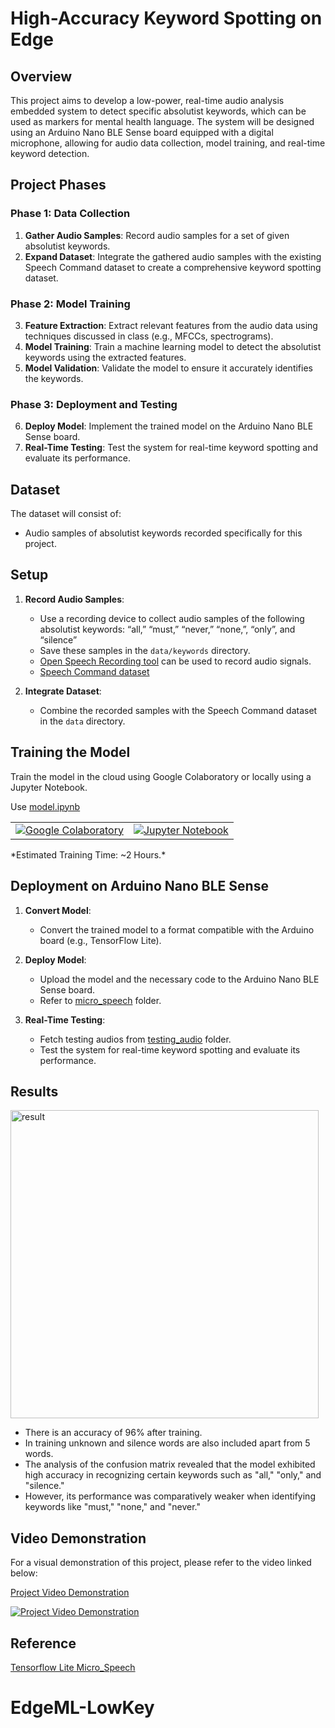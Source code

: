 # High-Accuracy Keyword Spotting on Edge

## Overview

This project aims to develop a low-power, real-time audio analysis embedded system to detect specific absolutist keywords, which can be used as markers for mental health language. The system will be designed using an Arduino Nano BLE Sense board equipped with a digital microphone, allowing for audio data collection, model training, and real-time keyword detection.

## Project Phases

### Phase 1: Data Collection
1. **Gather Audio Samples**: Record audio samples for a set of given absolutist keywords.
2. **Expand Dataset**: Integrate the gathered audio samples with the existing Speech Command dataset to create a comprehensive keyword spotting dataset.

### Phase 2: Model Training
3. **Feature Extraction**: Extract relevant features from the audio data using techniques discussed in class (e.g., MFCCs, spectrograms).
4. **Model Training**: Train a machine learning model to detect the absolutist keywords using the extracted features.
5. **Model Validation**: Validate the model to ensure it accurately identifies the keywords.

### Phase 3: Deployment and Testing
6. **Deploy Model**: Implement the trained model on the Arduino Nano BLE Sense board.
7. **Real-Time Testing**: Test the system for real-time keyword spotting and evaluate its performance.

## Dataset

The dataset will consist of:
- Audio samples of absolutist keywords recorded specifically for this project.

## Setup 

1. **Record Audio Samples**:
   - Use a recording device to collect audio samples of the following absolutist keywords: “all,” “must,” “never,” “none,”, “only”, and “silence”
   - Save these samples in the `data/keywords` directory.
   - [Open Speech Recording tool](https://tinyml.seas.harvard.edu/open_speech_recording/) can be used to record audio signals.
   - [Speech Command dataset](https://www.tensorflow.org/datasets/catalog/speech_commands)
 
3. **Integrate Dataset**:
   - Combine the recorded samples with the Speech Command dataset in the `data` directory.

## Training the Model

Train the model in the cloud using Google Colaboratory or locally using a Jupyter Notebook.

Use [model.ipynb](model.ipynb)

<table class="tfo-notebook-buttons">
  <td>
    <a target="_blank" href="https://colab.research.google.com/github/tensorflow/tflite-micro/blob/main/tensorflow/lite/micro/examples/micro_speech/train/train_micro_speech_model.ipynb"><img src="https://www.tensorflow.org/images/colab_logo_32px.png" />Google Colaboratory</a>
  </td>
  <td>
    <a target="_blank" href="https://github.com/tensorflow/tflite-micro/blob/main/tensorflow/lite/micro/examples/micro_speech/train/train_micro_speech_model.ipynb"><img src="https://www.tensorflow.org/images/GitHub-Mark-32px.png" />Jupyter Notebook</a>
  </td>
</table>
*Estimated Training Time: ~2 Hours.*

## Deployment on Arduino Nano BLE Sense

1. **Convert Model**:
   - Convert the trained model to a format compatible with the Arduino board (e.g., TensorFlow Lite).

2. **Deploy Model**:
   - Upload the model and the necessary code to the Arduino Nano BLE Sense board.
   - Refer to [micro_speech](micro_speech) folder.

3. **Real-Time Testing**:
   -  Fetch testing audios from [testing_audio](testing_audios) folder.
   -  Test the system for real-time keyword spotting and evaluate its performance.

## Results
<div>
  <img width="493" alt="result" src="https://github.com/dheerajkallakuri/High-Accuracy-Keyword-Spotting-on-Edge/assets/23552796/0aa8f0b9-be80-4258-88ad-21c117544e0c">
</div>

- There is an accuracy of 96% after training.
- In training unknown and silence words are also included apart from 5 words.
- The analysis of the confusion matrix revealed that the model exhibited high accuracy in recognizing certain keywords such as "all," "only," and "silence."
- However, its performance was comparatively weaker when identifying keywords like "must," "none," and "never."

## Video Demonstration

For a visual demonstration of this project, please refer to the video linked below:

[Project Video Demonstration](https://youtube.com/shorts/CLn4Z_gAVmA?feature=share)

[![Project Video Demonstration](https://img.youtube.com/vi/CLn4Z_gAVmA/0.jpg)](https://www.youtube.com/watch?v=CLn4Z_gAVmA)

## Reference

[Tensorflow Lite Micro_Speech](https://github.com/tensorflow/tflite-micro/blob/main/tensorflow/lite/micro/examples/micro_speech/train/README.md#other-training-methods)
# EdgeML-LowKey

